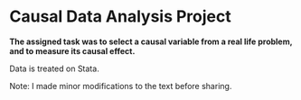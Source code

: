 # Causal Data Analysis Project

**The assigned task was to select a causal variable from a real life problem, and to measure its causal effect.**

Data is treated on Stata.

Note: I made minor modifications to the text before sharing.
